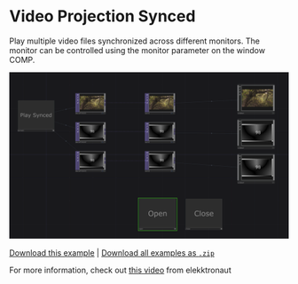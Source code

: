 # Video Projection Synced

Play multiple video files synchronized across different monitors. The monitor can be controlled using the monitor parameter on the window COMP.

![A TouchDesigner file showing a network of video files playing at the same time](video-projection-synced.png)

[Download this example](https://github.com/XRRCA/CreativeCoding/raw/main/touchdesigner/video-projection-synced/video-projection-synced.toe) | [Download all examples as `.zip`](https://github.com/XRRCA/CreativeCoding/archive/refs/heads/main.zip)

For more information, check out [this video](https://www.youtube.com/watch?v=UBmTkOCovus) from elekktronaut

